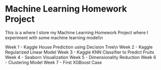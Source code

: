 # Machine Learning Homework Project
 This is a where I store my Machine Learning Homework Project where I experiment with some machine learning model\n

Week 1 - Kaggle House Prediction using Decision Tree\n
Week 2 - Kaggle Regularized Linear Model
Week 3 - Kaggle KNN Classifier to Predict Fruits
Week 4 - Seaborn Visualization
Week 5 - Dimensionality Reduction
Week 6 - Clustering Model
Week 7 - First XGBoost Case

